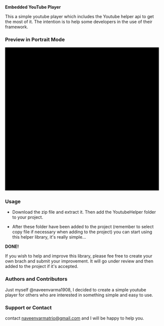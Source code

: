 **Embedded YouTube Player**

This a simple youtube player which includes the Youtube helper api to get the most of it. The intention is to help some developers in the use of their framework.


### Preview in Portrait Mode
![screenshot-1](src/main/res/drawable/youtubeplayer.gif)    


### Usage
* Download the zip file and extract it. Then add the YoutubeHelper folder to your project.

* After these folder have been added to the project (remember to select copy file if necessary when adding to the project) you can start using this helper library, it's really simple...




**DONE!**

If you wish to help and improve this library, please fee free to create your own brach and submit your improvement. It will go under review and then added to the project if it's accepted. 



### Authors and Contributors
Just myself @naveenvarma1908, I decided to create a simple youtube player for others who are interested in something simple and easy to use.
 
 ### Support or Contact
 contact naveenvarmatrio@gmail.com and I will be happy to help you.
